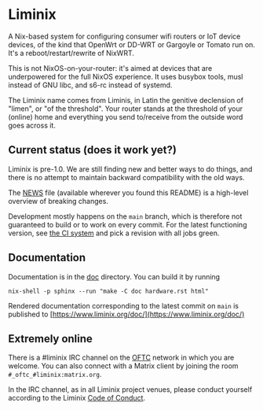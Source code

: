 # Liminix

A Nix-based system for configuring consumer wifi routers or IoT device
devices, of the kind that OpenWrt or DD-WRT or Gargoyle or Tomato run
on. It's a reboot/restart/rewrite of NixWRT.

This is not NixOS-on-your-router: it's aimed at devices that are
underpowered for the full NixOS experience. It uses busybox tools,
musl instead of GNU libc, and s6-rc instead of systemd.

The Liminix name comes from Liminis, in Latin the genitive declension
of "limen", or "of the threshold". Your router stands at the threshold
of your (online) home and everything you send to/receive from the
outside word goes across it.


## Current status (does it work yet?)

Liminix is pre-1.0. We are still finding new and better ways to do things,
and there is no attempt to maintain backward compatibility with the old
ways.

The [NEWS](NEWS) file (available wherever you found this README) is
a high-level overview of breaking changes.

Development mostly happens on the `main` branch, which is therefore
not guaranteed to build or to work on every commit. For the latest
functioning version, see [the CI system](https://build.liminix.org/jobset/liminix/build) and pick a revision with all jobs green.


## Documentation

Documentation is in the [doc](doc/) directory. You can build it
by running

    nix-shell -p sphinx --run "make -C doc hardware.rst html"

Rendered documentation corresponding to the latest commit on `main`
is published to [https://www.liminix.org/doc/](https://www.liminix.org/doc/)


## Extremely online

There is a #liminix IRC channel on the [OFTC](https://www.oftc.net/)
network in which you are welcome. You can also connect with a Matrix
client by joining the room `#_oftc_#liminix:matrix.org`.

In the IRC channel, as in all Liminix project venues, please conduct yourself
according to the Liminix [Code of Conduct](CODE-OF-CONDUCT.md).
